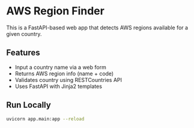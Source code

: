 # AWS Region Finder

This is a FastAPI-based web app that detects AWS regions available for a given country.

## Features

- Input a country name via a web form
- Returns AWS region info (name + code)
- Validates country using RESTCountries API
- Uses FastAPI with Jinja2 templates

## Run Locally

```bash
uvicorn app.main:app --reload
